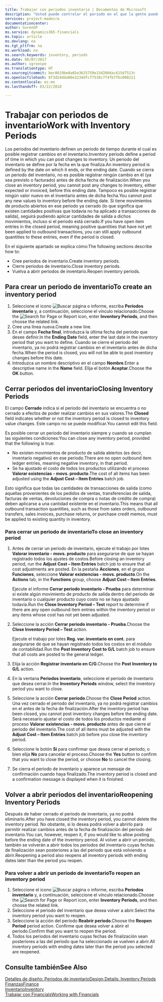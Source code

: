 ```yaml
---
title: Trabajar con periodos inventario | Documentos de Microsoft
description: "Usted puede controlar el periodo en el que la gente puede registrar cambios en el inventario mediante la definición de periodos de inventario."
services: project-madeira
documentationcenter: 
author: SorenGP
ms.service: dynamics365-financials
ms.topic: article
ms.devlang: na
ms.tgt_pltfrm: na
ms.workload: na
ms.search.keywords: inventory, periods
ms.date: 08/07/2017
ms.author: sgroespe
ms.translationtype: HT
ms.sourcegitcommit: bec0619be0a65e3625759e13d2866ac615d7513c
ms.openlocfilehash: 8f3d24dda00e3234dfcf7538c7f4fb7fbc008221
ms.contentlocale: es-mx
ms.lasthandoff: 03/22/2018

---
```

# <a name="work-with-inventory-periods"></a><span data-ttu-id="925f1-103">Trabajar con periodos de inventario</span><span class="sxs-lookup"><span data-stu-id="925f1-103">Work with Inventory Periods</span></span>
<span data-ttu-id="925f1-104">Los periodos del inventario definen un periodo de tiempo durante el cual es posible registrar cambios en el inventario.</span><span class="sxs-lookup"><span data-stu-id="925f1-104">Inventory periods define a period of time in which you can post changes to inventory.</span></span> <span data-ttu-id="925f1-105">Un periodo del inventario se define por la fecha en la que finaliza.</span><span class="sxs-lookup"><span data-stu-id="925f1-105">An inventory period is defined by the date on which it ends, or the ending date.</span></span> <span data-ttu-id="925f1-106">Cuando se cierra un periodo del inventario, no es posible registrar ningún cambio en él (ya sea previsto o facturado) antes de dicha fecha de finalización.</span><span class="sxs-lookup"><span data-stu-id="925f1-106">When you close an inventory period, you cannot post any changes to inventory, either expected or invoiced, before this ending date.</span></span> <span data-ttu-id="925f1-107">Tampoco es posible registrar ningún valor nuevo en el inventario antes de dicha fecha.</span><span class="sxs-lookup"><span data-stu-id="925f1-107">You cannot post any new values to inventory before the ending date.</span></span> <span data-ttu-id="925f1-108">Si tiene movimientos de producto abiertos en ese periodo ya cerrado (lo que significa que existen cantidades positivas que todavía no ha aplicado a transacciones de salida), seguirá pudiendo aplicar cantidades de salida a dichos movimientos, incluso si el periodo está cerrado.</span><span class="sxs-lookup"><span data-stu-id="925f1-108">If you have open item entries in the closed period, meaning positive quantities that have not yet been applied to outbound transactions, you can still apply outbound quantities to these entries, even if the period is closed.</span></span>  

<span data-ttu-id="925f1-109">En el siguiente apartado se explica cómo:</span><span class="sxs-lookup"><span data-stu-id="925f1-109">The following sections describe how to:</span></span>  

* <span data-ttu-id="925f1-110">Cree periodos de inventario.</span><span class="sxs-lookup"><span data-stu-id="925f1-110">Create inventory periods.</span></span>  
* <span data-ttu-id="925f1-111">Cierre periodos de inventario.</span><span class="sxs-lookup"><span data-stu-id="925f1-111">Close inventory periods.</span></span>  
* <span data-ttu-id="925f1-112">Vuelva a abrir periodos de inventario.</span><span class="sxs-lookup"><span data-stu-id="925f1-112">Reopen inventory periods.</span></span>  

## <a name="to-create-an-inventory-period"></a><span data-ttu-id="925f1-113">Para crear un periodo de inventario</span><span class="sxs-lookup"><span data-stu-id="925f1-113">To create an inventory period</span></span>  
1. <span data-ttu-id="925f1-114">Seleccione el icono ![Buscar página o informe](media/ui-search/search_small.png "icono Buscar página o informe"), escriba **Periodos inventario** y, a continuación, seleccione el vínculo relacionado.</span><span class="sxs-lookup"><span data-stu-id="925f1-114">Choose the ![Search for Page or Report](media/ui-search/search_small.png "Search for Page or Report icon") icon, enter **Inventory Periods**, and then choose the related link.</span></span>  
2. <span data-ttu-id="925f1-115">Cree una línea nueva.</span><span class="sxs-lookup"><span data-stu-id="925f1-115">Create a new line.</span></span>  
3. <span data-ttu-id="925f1-116">En el campo **Fecha final**, introduzca la última fecha del periodo que desee definir.</span><span class="sxs-lookup"><span data-stu-id="925f1-116">In the **Ending Date** field, enter the last date in the inventory period that you want to define.</span></span> <span data-ttu-id="925f1-117">Cuando se cierre el periodo del inventario, ya no podrá registrar cambios en el inventario antes de dicha fecha.</span><span class="sxs-lookup"><span data-stu-id="925f1-117">When the period is closed, you will not be able to post inventory changes before this date.</span></span>  
4. <span data-ttu-id="925f1-118">Introduzca un nombre descriptivo en el campo **Nombre**.</span><span class="sxs-lookup"><span data-stu-id="925f1-118">Enter a descriptive name in the **Name** field.</span></span> <span data-ttu-id="925f1-119">Elija el botón **Aceptar**.</span><span class="sxs-lookup"><span data-stu-id="925f1-119">Choose the **OK** button.</span></span>  

## <a name="closing-inventory-periods"></a><span data-ttu-id="925f1-120">Cerrar periodos del inventario</span><span class="sxs-lookup"><span data-stu-id="925f1-120">Closing Inventory Periods</span></span>  
<span data-ttu-id="925f1-121">El campo **Cerrado** indica si el periodo del inventario se encuentra o no cerrado a efectos de poder realizar cambios en sus valores.</span><span class="sxs-lookup"><span data-stu-id="925f1-121">The **Closed** field indicates whether or not the inventory period is closed to inventory value changes.</span></span> <span data-ttu-id="925f1-122">Este campo no se puede modificar.</span><span class="sxs-lookup"><span data-stu-id="925f1-122">You cannot edit this field.</span></span>  

<span data-ttu-id="925f1-123">Es posible cerrar un periodo del inventario siempre y cuando se cumplan las siguientes condiciones:</span><span class="sxs-lookup"><span data-stu-id="925f1-123">You can close any inventory period, provided that the following is true:</span></span>  

* <span data-ttu-id="925f1-124">No existen movimientos de producto de salida abiertos (es decir, inventario negativo) en ese periodo.</span><span class="sxs-lookup"><span data-stu-id="925f1-124">There are no open outbound item ledger entries, meaning negative inventory, in that period.</span></span>  
* <span data-ttu-id="925f1-125">Se ha ajustado el costo de todos los productos utilizando el proceso **Valorar existencias - movs. producto**.</span><span class="sxs-lookup"><span data-stu-id="925f1-125">The cost of all items has been adjusted using the **Adjust Cost – Item Entries** batch job.</span></span>  

<span data-ttu-id="925f1-126">Esto significa que todas las cantidades de transacciones de salida (como aquellas provenientes de los pedidos de ventas, transferencias de salida, facturas de ventas, devoluciones de compra o notas de crédito de compra) deben aplicarse a una cantidad existente en el inventario.</span><span class="sxs-lookup"><span data-stu-id="925f1-126">This means that all outbound transaction quantities, such as those from sales orders, outbound transfers, sales invoices, purchase returns, or purchase credit memos, must be applied to existing quantity in inventory.</span></span>  

### <a name="to-close-an-inventory-period"></a><span data-ttu-id="925f1-127">Para cerrar un periodo de inventario</span><span class="sxs-lookup"><span data-stu-id="925f1-127">To close an inventory period</span></span>  
1. <span data-ttu-id="925f1-128">Antes de cerrar un periodo de inventario, ejecute el trabajo por lotes **Valorar inventario - movs. producto** para asegurarse de que se hayan registrado todos los ajustes de costos.</span><span class="sxs-lookup"><span data-stu-id="925f1-128">Before closing an inventory period, run the **Adjust Cost – Item Entries** batch job to ensure that all cost adjustments are posted.</span></span> <span data-ttu-id="925f1-129">En la pestaña **Acciones**, en el grupo **Funciones**, seleccione **Valorar existencias - movs. producto**.</span><span class="sxs-lookup"><span data-stu-id="925f1-129">On the **Actions** tab, in the **Functions** group, choose **Adjust Cost – Item Entries**.</span></span>  

     <span data-ttu-id="925f1-130">Ejecute el informe **Cerrar periodo inventario - Prueba** para determinar si existe algún movimiento de producto de salida dentro del periodo de inventario o cualquier producto cuyo costo no se haya ajustado todavía.</span><span class="sxs-lookup"><span data-stu-id="925f1-130">Run the **Close Inventory Period – Test** report to determine if there are any open outbound item entries within the inventory period or any items whose cost has not yet been adjusted.</span></span>  
2. <span data-ttu-id="925f1-131">Seleccione la acción **Cerrar periodo inventario - Prueba**.</span><span class="sxs-lookup"><span data-stu-id="925f1-131">Choose the **Close Inventory Period – Test** action.</span></span>  

     <span data-ttu-id="925f1-132">Ejecute el trabajo por lotes **Reg. var. inventario en cont.** para asegurarse de que se hayan registrado todos los costos en el módulo de contabilidad.</span><span class="sxs-lookup"><span data-stu-id="925f1-132">Run the **Post Inventory Cost to G/L** batch job to ensure that all costs are posted to the general ledger.</span></span>  
3. <span data-ttu-id="925f1-133">Elija la acción **Registrar inventario en C/G**.</span><span class="sxs-lookup"><span data-stu-id="925f1-133">Choose the **Post Inventory to G/L** action.</span></span>  
4. <span data-ttu-id="925f1-134">En la ventana **Periodos inventario**, seleccione el periodo de inventario que desea cerrar.</span><span class="sxs-lookup"><span data-stu-id="925f1-134">In the **Inventory Periods** window, select the inventory period you want to close.</span></span>  
5. <span data-ttu-id="925f1-135">Seleccione la acción **Cerrar periodo**.</span><span class="sxs-lookup"><span data-stu-id="925f1-135">Choose the **Close Period** action.</span></span> <span data-ttu-id="925f1-136">Una vez cerrado el periodo del inventario, ya no podrá registrar cambios en el antes de la fecha de finalización.</span><span class="sxs-lookup"><span data-stu-id="925f1-136">After the inventory period has been closed, you cannot post inventory changes before the ending date.</span></span> <span data-ttu-id="925f1-137">Será necesario ajustar el costo de todos los productos mediante el proceso **Valorar existencias - movs. producto** antes de que cierre el periodo del inventario.</span><span class="sxs-lookup"><span data-stu-id="925f1-137">The cost of all items must be adjusted with the **Adjust Cost – Item Entries** batch job before you close the inventory period.</span></span>  
6. <span data-ttu-id="925f1-138">Seleccione le botón **Sí** para confirmar que desea cerrar el periodo, o bien elija **No** para cancelar el proceso.</span><span class="sxs-lookup"><span data-stu-id="925f1-138">Choose the **Yes** button to confirm that you want to close the period, or choose **No** to cancel the closing.</span></span>  
7. <span data-ttu-id="925f1-139">Se cierra el periodo de inventario y aparece un mensaje de confirmación cuando haya finalizado.</span><span class="sxs-lookup"><span data-stu-id="925f1-139">The inventory period is closed and a confirmation message is displayed when it is finished.</span></span>  

## <a name="reopening-inventory-periods"></a><span data-ttu-id="925f1-140">Volver a abrir periodos del inventario</span><span class="sxs-lookup"><span data-stu-id="925f1-140">Reopening Inventory Periods</span></span>  
<span data-ttu-id="925f1-141">Después de haber cerrado el periodo de inventario, ya no podrá eliminarlo.</span><span class="sxs-lookup"><span data-stu-id="925f1-141">After you have closed the inventory period, you cannot delete the inventory period.</span></span> <span data-ttu-id="925f1-142">No obstante, si lo desea podrá volver a abrirlo para permitir realizar cambios antes de la fecha de finalización del periodo del inventario.</span><span class="sxs-lookup"><span data-stu-id="925f1-142">You can, however, reopen it, if you would like to allow posting before the ending date of the inventory period.</span></span> <span data-ttu-id="925f1-143">Al volver a abrir un periodo, también se volverán a abrir todos los periodos del inventario cuyas fechas de finalización sean posteriores a las del periodo que está volviendo a abrir.</span><span class="sxs-lookup"><span data-stu-id="925f1-143">Reopening a period also reopens all inventory periods with ending dates later than the period you reopen.</span></span>  

### <a name="to-reopen-an-inventory-period"></a><span data-ttu-id="925f1-144">Para volver a abrir un periodo de inventario</span><span class="sxs-lookup"><span data-stu-id="925f1-144">To reopen an inventory period</span></span>  
1. <span data-ttu-id="925f1-145">Seleccione el icono ![Buscar página o informe](media/ui-search/search_small.png "icono Buscar página o informe"), escriba **Periodos inventario** y, a continuación, seleccione el vínculo relacionado.</span><span class="sxs-lookup"><span data-stu-id="925f1-145">Choose the ![Search for Page or Report](media/ui-search/search_small.png "Search for Page or Report icon") icon, enter **Inventory Periods**, and then choose the related link.</span></span>  
2. <span data-ttu-id="925f1-146">Seleccione el periodo del inventario que desea volver a abrir.</span><span class="sxs-lookup"><span data-stu-id="925f1-146">Select the inventory period you want to reopen.</span></span>  
3. <span data-ttu-id="925f1-147">Seleccione la acción del periodo **Reabrir periodo**.</span><span class="sxs-lookup"><span data-stu-id="925f1-147">Choose the **Reopen Period** period action.</span></span> <span data-ttu-id="925f1-148">Confirme que desea volver a abrir el periodo.</span><span class="sxs-lookup"><span data-stu-id="925f1-148">Confirm that you want to reopen the period.</span></span>  
4. <span data-ttu-id="925f1-149">Todos los periodos del inventario cuyas fechas de finalización sean posteriores a las del periodo que ha seleccionado se vuelven a abrir.</span><span class="sxs-lookup"><span data-stu-id="925f1-149">All inventory periods with ending dates later than the period you selected are reopened.</span></span>  

## <a name="see-also"></a><span data-ttu-id="925f1-150">Consulte también</span><span class="sxs-lookup"><span data-stu-id="925f1-150">See Also</span></span>  
[<span data-ttu-id="925f1-151">Detalles de diseño: Periodos de inventario</span><span class="sxs-lookup"><span data-stu-id="925f1-151">Design Details: Inventory Periods</span></span>](design-details-inventory-periods.md)  
[<span data-ttu-id="925f1-152">Finanzas</span><span class="sxs-lookup"><span data-stu-id="925f1-152">Finance</span></span>](finance.md)  
[<span data-ttu-id="925f1-153">Inventario</span><span class="sxs-lookup"><span data-stu-id="925f1-153">Inventory</span></span>](inventory-manage-inventory.md)  
[<span data-ttu-id="925f1-154">Trabajar con Financials</span><span class="sxs-lookup"><span data-stu-id="925f1-154">Working with Financials</span></span>](ui-work-product.md)

